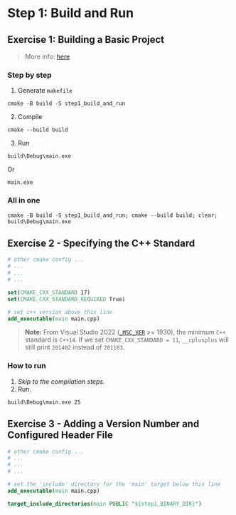 # Step 1: Build and Run

## Exercise 1: Building a Basic Project
> More info: [here](https://cmake.org/cmake/help/latest/manual/cmake.1.html#generate-a-project-buildsystem)

### Step by step
1. Generate `makefile`
```
cmake -B build -S step1_build_and_run
```

2. Compile
```
cmake --build build
```

3. Run
```
build\Debug\main.exe
```
Or
```
main.exe
```

### All in one
```
cmake -B build -S step1_build_and_run; cmake --build build; clear; build\Debug\main.exe
```

## Exercise 2 - Specifying the C++ Standard
```cmake
# other cmake config ...
# ...
# ...
# ...

set(CMAKE_CXX_STANDARD 17)
set(CMAKE_CXX_STANDARD_REQUIRED True)

# set c++ version above this line
add_executable(main main.cpp)
```

> **Note:** From Visual Studio 2022 ([`_MSC_VER`](https://learn.microsoft.com/en-us/cpp/overview/compiler-versions?view=msvc-170) >= 1930), the minimum `C++` standard is `C++14`. If we set `CMAKE_CXX_STANDARD = 11`, `__cplusplus` will still print `201402` instead of `201103`.

### How to run
1. _Skip to the compilation steps._
2. Run.
```
build\Debug\main.exe 25
```

## Exercise 3 - Adding a Version Number and Configured Header File
```cmake
# other cmake config ...
# ...
# ...
# ...

# set the 'include' directory for the 'main' target below this line
add_executable(main main.cpp)

target_include_directories(main PUBLIC "${step1_BINARY_DIR}")
```